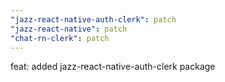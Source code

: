 ```yaml
---
"jazz-react-native-auth-clerk": patch
"jazz-react-native": patch
"chat-rn-clerk": patch
---
```


feat: added jazz-react-native-auth-clerk package
